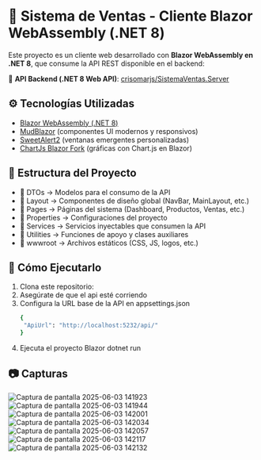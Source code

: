 # 🧾 Sistema de Ventas - Cliente Blazor WebAssembly (.NET 8)

Este proyecto es un cliente web desarrollado con **Blazor WebAssembly en .NET 8**, que consume la API REST disponible en el backend:

🔗 **API Backend (.NET 8 Web API)**: [crisomarjs/SistemaVentas.Server](https://github.com/crisomarjs/SistemaVentas.Server)

## ⚙️ Tecnologías Utilizadas

- [Blazor WebAssembly (.NET 8)](https://learn.microsoft.com/en-us/aspnet/core/blazor/?view=aspnetcore-8.0)
- [MudBlazor](https://mudblazor.com/) (componentes UI modernos y responsivos)
- [SweetAlert2](https://sweetalert2.github.io/) (ventanas emergentes personalizadas)
- [ChartJs Blazor Fork](https://github.com/mariusmuntean/ChartJs.Blazor.Fork) (gráficas con Chart.js en Blazor)

## 📁 Estructura del Proyecto

- 📁 DTOs -> Modelos para el consumo de la API
- 📁 Layout -> Componentes de diseño global (NavBar, MainLayout, etc.)
- 📁 Pages -> Páginas del sistema (Dashboard, Productos, Ventas, etc.)
- 📁 Properties -> Configuraciones del proyecto
- 📁 Services -> Servicios inyectables que consumen la API
- 📁 Utilities -> Funciones de apoyo y clases auxiliares
- 📁 wwwroot -> Archivos estáticos (CSS, JS, logos, etc.)

## 🚀 Cómo Ejecutarlo

1. Clona este repositorio:
2. Asegúrate de que el api esté corriendo
3. Configura la URL base de la API en appsettings.json
   ```bash
   {
    "ApiUrl": "http://localhost:5232/api/"
   }
   ```
4. Ejecuta el proyecto Blazor
   dotnet run

## 📷 Capturas
![Captura de pantalla 2025-06-03 141923](https://github.com/user-attachments/assets/99422c86-66c3-43ab-8cb3-bcc5c39e6da0)
![Captura de pantalla 2025-06-03 141944](https://github.com/user-attachments/assets/a3c58cbf-9f85-4367-b3ae-5d959ee85d2f)
![Captura de pantalla 2025-06-03 142001](https://github.com/user-attachments/assets/5a0067be-e00b-4f65-8466-d7ae847f1c4f)
![Captura de pantalla 2025-06-03 142034](https://github.com/user-attachments/assets/6112a60a-0747-49f1-9276-2f9a4c65969d)
![Captura de pantalla 2025-06-03 142057](https://github.com/user-attachments/assets/2eb68bbb-4e85-43da-b4db-530b18ea66ff)
![Captura de pantalla 2025-06-03 142117](https://github.com/user-attachments/assets/c41e1759-9578-4f1f-ab33-c494cf8e7a9e)
![Captura de pantalla 2025-06-03 142132](https://github.com/user-attachments/assets/aac3c0be-4ef0-4b7a-a405-f5e4a3e79a10)
